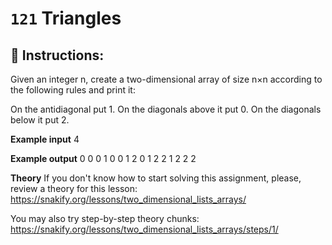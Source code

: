  # `121` Triangles

## 📝 Instructions:

Given an integer n, create a two-dimensional array of size n×n according to the following rules and print it:

On the antidiagonal put 1.
On the diagonals above it put 0.
On the diagonals below it put 2.

**Example input**
4

**Example output**
0 0 0 1
0 0 1 2
0 1 2 2
1 2 2 2

**Theory**
If you don't know how to start solving this assignment, please, review a theory for this lesson:
https://snakify.org/lessons/two_dimensional_lists_arrays/  

You may also try step-by-step theory chunks:
https://snakify.org/lessons/two_dimensional_lists_arrays/steps/1/